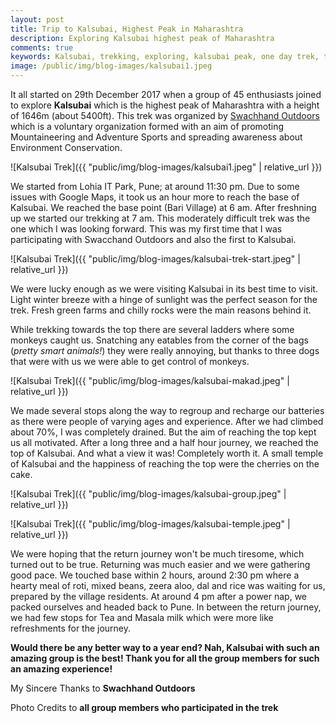 ```yaml
---
layout: post
title: Trip to Kalsubai, Highest Peak in Maharashtra
description: Exploring Kalsubai highest peak of Maharashtra
comments: true
keywords: Kalsubai, trekking, exploring, kalsubai peak, one day trek, trek to kalsubai, overnight, overnight trek kalsubai, bari, highest, highest point in Maharashtra, bhandardara, kalsubai, kalsubai trek, blog about kalsubai
image: /public/img/blog-images/kalsubai1.jpeg
---
```


It all started on 29th December 2017 when a group of 45 enthusiasts joined to explore **Kalsubai** which is the highest peak of Maharashtra with a height of 1646m (about 5400ft). This trek was organized by [Swachhand Outdoors](https://www.facebook.com/swachhandoutdoors/) which is a voluntary organization formed with an aim of promoting Mountaineering and Adventure Sports and spreading awareness about Environment Conservation.

![Kalsubai Trek]({{ "public/img/blog-images/kalsubai1.jpeg" | relative_url }})

We started from Lohia IT Park, Pune; at around 11:30 pm. Due to some issues with Google Maps, it took us an hour more to reach the base of Kalsubai. We reached the base point (Bari Village) at 6 am. After freshning up we started our trekking at 7 am. This moderately difficult trek was the one which I was looking forward. This was my first time that I was participating with Swacchand Outdoors and also the first to Kalsubai.

![Kalsubai Trek]({{ "public/img/blog-images/kalsubai-trek-start.jpeg" | relative_url }})

We were lucky enough as we were visiting Kalsubai in its best time to visit. Light winter breeze with a hinge of sunlight was the perfect season for the trek. Fresh green farms and chilly rocks were the main reasons behind it.

While trekking towards the top there are several ladders where some monkeys caught us. Snatching any eatables from the corner of the bags (*pretty smart animals!*) they were really annoying, but thanks to three dogs that were with us we were able to get control of monkeys.

![Kalsubai Trek]({{ "public/img/blog-images/kalsubai-makad.jpeg" | relative_url }})

We made several stops along the way to regroup and recharge our batteries as there were people of varying ages and experience. After we had climbed about 70%, I was completely drained. But the aim of reaching the top kept us all motivated. After a long three and a half hour journey, we reached the top of Kalsubai. And what a view it was! Completely worth it. A small temple of Kalsubai and the happiness of reaching the top were the cherries on the cake.

![Kalsubai Trek]({{ "public/img/blog-images/kalsubai-group.jpeg" | relative_url }})

![Kalsubai Trek]({{ "public/img/blog-images/kalsubai-temple.jpeg" | relative_url }})

We were hoping that the return journey won't be much tiresome, which turned out to be true. Returning was much easier and we were gathering good pace. We touched base within 2 hours, around 2:30 pm where a hearty meal of roti, mixed beans, zeera aloo, dal and rice was waiting for us, prepared by the village residents.
At around 4 pm after a power nap, we packed ourselves and headed back to Pune. In between the return journey, we had few stops for Tea and Masala milk which were more like refreshments for the journey.

**Would there be any better way to a year end? Nah, Kalsubai with such an amazing group is the best!
Thank you for all the group members for such an amazing experience!**

My Sincere Thanks to **Swachhand Outdoors**

Photo Credits to **all group members who participated in the trek**
